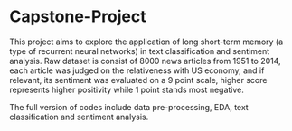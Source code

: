 # Capstone-Project
This project aims to explore the application of long short-term memory (a type of recurrent neural networks) in text classification and sentiment analysis.
Raw dataset is consist of 8000 news articles from 1951 to 2014, each article was judged on the relativeness with US economy, and if relevant, its sentiment was evaluated on a 9 point scale, higher score represents higher positivity while 1 point stands most negative.

The full version of codes include data pre-processing, EDA, text classification and sentiment analysis.
